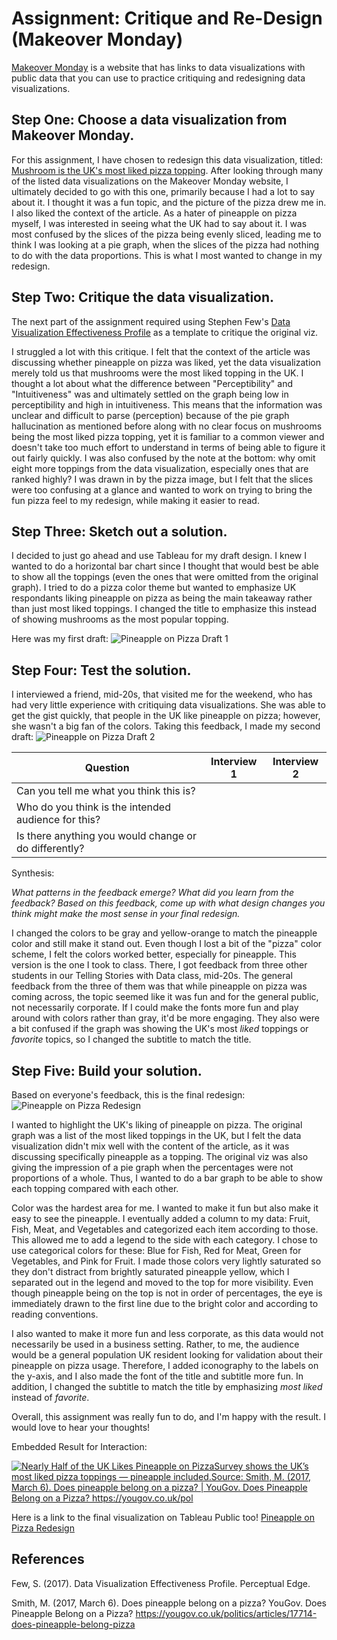 # Assignment: Critique and Re-Design (Makeover Monday)

[Makeover Monday](https://makeovermonday.co.uk/) is a website that has links to data visualizations with public data that you can use to practice critiquing and redesigning data visualizations. 

## Step One: Choose a data visualization from Makeover Monday.
For this assignment, I have chosen to redesign this data visualization, titled: [Mushroom is the UK's most liked pizza topping](https://yougov.co.uk/politics/articles/17714-does-pineapple-belong-pizza). After looking through many of the listed data visualizations on the Makeover Monday website, I ultimately decided to go with this one, primarily because I had a lot to say about it. I thought it was a fun topic, and the picture of the pizza drew me in. I also liked the context of the article. As a hater of pineapple on pizza myself, I was interested in seeing what the UK had to say about it. I was most confused by the slices of the pizza being evenly sliced, leading me to think I was looking at a pie graph, when the slices of the pizza had nothing to do with the data proportions. This is what I most wanted to change in my redesign. 

## Step Two: Critique the data visualization.
The next part of the assignment required using Stephen Few's [Data Visualization Effectiveness Profile](http://www.perceptualedge.com/articles/visual_business_intelligence/data_visualization_effectiveness_profile.pdf) as a template to critique the original viz. 

I struggled a lot with this critique. I felt that the context of the article was discussing whether pineapple on pizza was liked, yet the data visualization merely told us that mushrooms were the most liked topping in the UK. I thought a lot about what the difference between "Perceptibility" and "Intuitiveness" was and ultimately settled on the graph being low in perceptibility and high in intuitiveness. This means that the information was unclear and difficult to parse (perception) because of the pie graph hallucination as mentioned before along with no clear focus on mushrooms being the most liked pizza topping, yet it is familiar to a common viewer and doesn't take too much effort to understand in terms of being able to figure it out fairly quickly. I was also confused by the note at the bottom: why omit eight more toppings from the data visualization, especially ones that are ranked highly? I was drawn in by the pizza image, but I felt that the slices were too confusing at a glance and wanted to work on trying to bring the fun pizza feel to my redesign, while making it easier to read. 

## Step Three: Sketch out a solution.
I decided to just go ahead and use Tableau for my draft design. I knew I wanted to do a horizontal bar chart since I thought that would best be able to show all the toppings (even the ones that were omitted from the original graph). I tried to do a pizza color theme but wanted to emphasize UK respondants liking pineapple on pizza as being the main takeaway rather than just most liked toppings. I changed the title to emphasize this instead of showing mushrooms as the most popular topping. 

Here was my first draft: 
![Pineapple on Pizza Draft 1](https://github.com/user-attachments/assets/2a441f1e-979f-474b-9ed8-140a26781f3f)

## Step Four: Test the solution. 
I interviewed a friend, mid-20s, that visited me for the weekend, who has had very little experience with critiquing data visualizations. She was able to get the gist quickly, that people in the UK like pineapple on pizza; however, she wasn't a big fan of the colors. Taking this feedback, I made my second draft: 
![Pineapple on Pizza Draft 2](https://github.com/user-attachments/assets/dbe55e80-3ddf-4b60-825e-9435a7fb1863)

| Question | Interview 1 | Interview 2 |
|----------|-------------|-------------|
| Can you tell me what you think this is? |             |             |
| Who do you think is the intended audience for this? |             |             |
| Is there anything you would change or do differently? |             |             |

Synthesis: 

_What patterns in the feedback emerge?  What did you learn from the feedback?  Based on this feedback, come up with what design changes you think might make the most sense in your final redesign._

I changed the colors to be gray and yellow-orange to match the pineapple color and still make it stand out. Even though I lost a bit of the "pizza" color scheme, I felt the colors worked better, especially for pineapple. This version is the one I took to class. There, I got feedback from three other students in our Telling Stories with Data class, mid-20s. The general feedback from the three of them was that while pineapple on pizza was coming across, the topic seemed like it was fun and for the general public, not necessarily corporate. If I could make the fonts more fun and play around with colors rather than gray, it'd be more engaging. They also were a bit confused if the graph was showing the UK's most _liked_ toppings or _favorite_ topics, so I changed the subtitle to match the title. 

## Step Five: Build your solution.
Based on everyone's feedback, this is the final redesign: 
![Pineapple on Pizza Redesign](https://github.com/user-attachments/assets/40cb4a5b-6d36-4270-9dc9-96a9d9b536fa)

I wanted to highlight the UK's liking of pineapple on pizza. The original graph was a list of the most liked toppings in the UK, but I felt the data visualization didn't mix well with the content of the article, as it was discussing specifically pineapple as a topping. The original viz was also giving the impression of a pie graph when the percentages were not proportions of a whole. Thus, I wanted to do a bar graph to be able to show each topping compared with each other. 

Color was the hardest area for me. I wanted to make it fun but also make it easy to see the pineapple. I eventually added a column to my data: Fruit, Fish, Meat, and Vegetables and categorized each item according to those. This allowed me to add a legend to the side with each category. I chose to use categorical colors for these: Blue for Fish, Red for Meat, Green for Vegetables, and Pink for Fruit. I made those colors very lightly saturated so they don't distract from brightly saturated pineapple yellow, which I separated out in the legend and moved to the top for more visibility. Even though pineapple being on the top is not in order of percentages, the eye is immediately drawn to the first line due to the bright color and according to reading conventions. 

I also wanted to make it more fun and less corporate, as this data would not necessarily be used in a business setting. Rather, to me, the audience would be a general population UK resident looking for validation about their pineapple on pizza usage. Therefore, I added iconography to the labels on the y-axis, and I also made the font of the title and subtitle more fun. In addition, I changed the subtitle to match the title by emphasizing _most liked_ instead of _favorite_.  

Overall, this assignment was really fun to do, and I'm happy with the result. I would love to hear your thoughts! 

Embedded Result for Interaction: 
<div class='tableauPlaceholder' id='viz1743613522461' style='position: relative'><noscript><a href='#'><img alt='Nearly Half of the UK Likes Pineapple on PizzaSurvey shows the UK’s most liked pizza toppings — pineapple included.Source: Smith, M. (2017, March 6). Does pineapple belong on a pizza? | YouGov. Does Pineapple Belong on a Pizza? https:&#47;&#47;yougov.co.uk&#47;pol ' src='https:&#47;&#47;public.tableau.com&#47;static&#47;images&#47;Pi&#47;PineappleonPizza_17436089327090&#47;Sheet1&#47;1_rss.png' style='border: none' /></a></noscript><object class='tableauViz'  style='display:none;'><param name='host_url' value='https%3A%2F%2Fpublic.tableau.com%2F' /> <param name='embed_code_version' value='3' /> <param name='site_root' value='' /><param name='name' value='PineappleonPizza_17436089327090&#47;Sheet1' /><param name='tabs' value='no' /><param name='toolbar' value='yes' /><param name='static_image' value='https:&#47;&#47;public.tableau.com&#47;static&#47;images&#47;Pi&#47;PineappleonPizza_17436089327090&#47;Sheet1&#47;1.png' /> <param name='animate_transition' value='yes' /><param name='display_static_image' value='yes' /><param name='display_spinner' value='yes' /><param name='display_overlay' value='yes' /><param name='display_count' value='yes' /><param name='language' value='en-US' /><param name='filter' value='publish=yes' /></object></div><script type='text/javascript'>var divElement = document.getElementById('viz1743613522461');var vizElement = divElement.getElementsByTagName('object')[0];vizElement.style.width='100%';vizElement.style.height=(divElement.offsetWidth*0.75)+'px';var scriptElement = document.createElement('script');scriptElement.src = 'https://public.tableau.com/javascripts/api/viz_v1.js';vizElement.parentNode.insertBefore(scriptElement, vizElement);       </script>




Here is a link to the final visualization on Tableau Public too!
[Pineapple on Pizza Redesign](https://public.tableau.com/app/profile/cara.flanery/viz/PineappleonPizza_17436089327090/Sheet1?publish=yes)

## References
Few, S. (2017). Data Visualization Effectiveness Profile. Perceptual Edge. 

Smith, M. (2017, March 6). Does pineapple belong on a pizza? YouGov. Does Pineapple Belong on a Pizza? https://yougov.co.uk/politics/articles/17714-does-pineapple-belong-pizza




